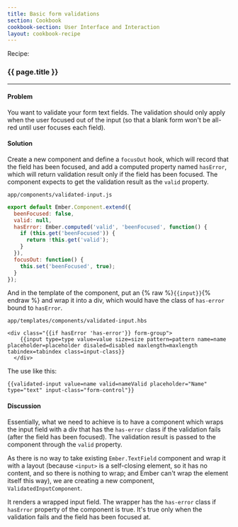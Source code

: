 ```yaml
---
title: Basic form validations
section: Cookbook
cookbook-section: User Interface and Interaction
layout: cookbook-recipe
---
```

<span class="recipe-label">Recipe:</span>

### {{ page.title }}
-----

#### Problem

You want to validate your form text fields. The validation should only
apply when the user focused out of the input (so that a blank form won't
be all-red until user focuses each field).

#### Solution

Create a new component and define a `focusOut` hook, which will record
that the field has been focused, and add a computed property named
`hasError`, which will return validation result only if the field has
been focused. The component expects to get the validation result as the
`valid` property.

`app/components/validated-input.js`
``` js
export default Ember.Component.extend({
  beenFocused: false,
  valid: null,
  hasError: Ember.computed('valid', 'beenFocused', function() {
    if (this.get('beenFocused')) {
      return !this.get('valid');
    }
  }),
  focusOut: function() {
    this.set('beenFocused', true);
  }
});
```

And in the template of the component, put an {% raw %}`{{input}}`{% endraw %} and wrap it
into a div, which would have the class of `has-error` bound to
`hasError`.

`app/templates/components/validated-input.hbs`
``` htmlbars
<div class="{{if hasError 'has-error'}} form-group">
    {{input type=type value=value size=size pattern=pattern name=name placeholder=placeholder disaled=disabled maxlength=maxlength tabindex=tabindex class=input-class}}
  </div>
```

The use like this:

```htmlbars
{{validated-input value=name valid=nameValid placeholder="Name" type="text" input-class="form-control"}}
```

#### Discussion

Essentially, what we need to achieve is to have a component which wraps
the input field with a div that has the `has-error` class if the
validation fails (after the field has been focused). The validation
result is passed to the component through the `valid` property.

As there is no way to take existing `Ember.TextField` component and wrap
it with a layout (because `<input>` is a self-closing element, so it has
no content, and so there is nothing to wrap; and Ember can't wrap the
element itself this way), we are creating a new component,
`ValidatedInputComponent`.

It renders a wrapped input field. The wrapper has the `has-error` class
if `hasError` property of the component is true. It's true only when
the validation fails and the field has been focused at.

<!---#### Example
<a class="jsbin-embed" href="http://jsbin.com/UpaXeta/3/embed?live">JS Bin</a><script src="http://static.jsbin.com/js/embed.js"></script> -->
